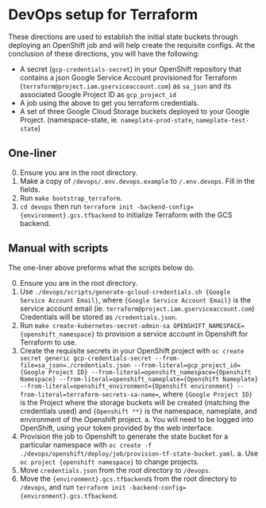 # DevOps setup for Terraform

These directions are used to establish the initial state buckets through deploying an OpenShift job and will help create the requisite configs. At the conclusion of these directions, you will have the following:

- A secret (`gcp-credentials-secret`) in your OpenShift repository that contains a json Google Service Account provisioned for Terraform (`terraform@project.iam.gserviceaccount.com`) as `sa_json` and its associated Google Project ID as `gcp_project_id`
- A job using the above to get you terraform credentials.
- A set of three Google Cloud Storage buckets deployed to your Google Project. (namespace-state, ie. `nameplate-prod-state`, `nameplate-test-state`)

## One-liner

0. Ensure you are in the root directory.
1. Make a copy of `/devops/.env.devops.example` to `/.env.devops`. Fill in the fields.
2. Run `make bootstrap_terraform`.
3. `cd devops` then run `terraform init -backend-config={environment}.gcs.tfbackend` to initialize Terraform with the GCS backend.

## Manual with scripts

The one-liner above preforms what the scripts below do.

0. Ensure you are in the root directory.
1. Use `./devops/scripts/generate-gcloud-credentials.sh {Google Service Account Email}`, where `{Google Service Account Email}` is the service account email (ie. `terraform@project.iam.gserviceaccount.com`) Credentials will be stored as `/credentials.json`.
2. Run `make create-kubernetes-secret-admin-sa OPENSHIFT_NAMESPACE={openshift_namespace}` to provision a service account in Openshift for Terraform to use.
3. Create the requisite secrets in your OpenShift project with `oc create secret generic gcp-credentials-secret --from-file=sa_json=./credentials.json --from-literal=gcp_project_id={Google Project ID} --from-literal=openshift_namespace={Openshift Namespace} --from-literal=openshift_nameplate={Openshift Nameplate} --from-literal=openshift_environment={Openshift environment} --from-literal=terraform-secrets-sa-name=`, where `{Google Project ID}` is the Project where the storage buckets will be created (matching the credentials used) and `{Openshift **}` is the namespace, nameplate, and environment of the Openshift project.
   a. You will need to be logged into OpenShift, using your token provided by the web interface.
4. Provision the job to Openshift to generate the state bucket for a particular namespace with `oc create -f ./devops/openshift/deploy/job/provision-tf-state-bucket.yaml`.
   a. Use `oc project {openshift namespace}` to change projects.
5. Move `credentials.json` from the root directory to `/devops`.
6. Move the `{environment}.gcs.tfbackend$` from the root directory to `/devops`, and run `terraform init -backend-config={environment}.gcs.tfbackend`.
